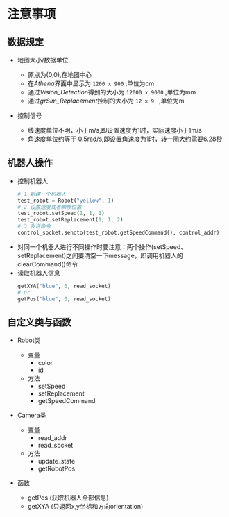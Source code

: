 # 注意事项
## 数据规定
* 地图大小/数据单位
  * 原点为(0,0),在地图中心
  * 在*Athena*界面中显示为 `1200 x 900` ,单位为cm 
  * 通过*Vision_Detection*得到的大小为 `12000 x 9000` ,单位为mm
  * 通过*grSim_Replacement*控制的大小为 `12 x 9 ` ,单位为m

* 控制信号
  * 线速度单位不明，小于m/s,即设置速度为1时，实际速度小于1m/s
  * 角速度单位约等于 0.5rad/s,即设置角速度为1时，转一圈大约需要6.28秒
## 机器人操作
* 控制机器人
  ``` python
  # 1.新建一个机器人
  test_robot = Robot("yellow", 1)
  # 2.设置速度或者瞬移位置
  test_robot.setSpeed(1, 1, 1)
  test_robot.setReplacement(1, 1, 2)
  # 3.发送命令
  control_socket.sendto(test_robot.getSpeedCommand(), control_addr)
  ```
* 对同一个机器人进行不同操作时要注意：两个操作(setSpeed、setReplacement)之间要清空一下message，即调用机器人的clearCommand()命令
* 读取机器人信息
  ``` python
  getXYA("blue", 0, read_socket)
  # or
  getPos("blue", 0, read_socket)
  ```
## 自定义类与函数
* Robot类
  * 变量
    * color
    * id
  * 方法
    * setSpeed
    * setReplacement
    * getSpeedCommand

* Camera类
  * 变量
    * read_addr
    * read_socket
  * 方法
    * update_state
    * getRobotPos

* 函数
  * getPos (获取机器人全部信息)
  * getXYA (只返回x,y坐标和方向orientation)